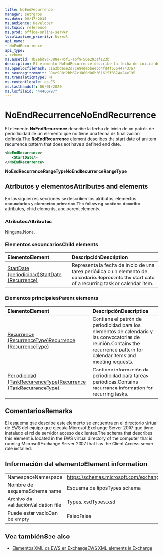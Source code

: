 ```yaml
---
title: NoEndRecurrence
manager: sethgros
ms.date: 09/17/2015
ms.audience: Developer
ms.topic: reference
ms.prod: office-online-server
localization_priority: Normal
api_name:
- NoEndRecurrence
api_type:
- schema
ms.assetid: ab2ebd9c-388e-45f1-abf9-56e293ef123b
description: El elemento NoEndRecurrence describe la fecha de inicio de un patrón de periodicidad de un elemento que no tiene una fecha de finalización definida.
ms.openlocfilehash: 31a3bd6ae2d7ce94debbeebc4fd4f536447433a7
ms.sourcegitcommit: 88ec988f2bb67c1866d06b361615f3674a24e795
ms.translationtype: MT
ms.contentlocale: es-ES
ms.lasthandoff: 06/01/2020
ms.locfileid: "44466797"
---
```

# <a name="noendrecurrence"></a><span data-ttu-id="2c82c-103">NoEndRecurrence</span><span class="sxs-lookup"><span data-stu-id="2c82c-103">NoEndRecurrence</span></span>

<span data-ttu-id="2c82c-104">El elemento **NoEndRecurrence** describe la fecha de inicio de un patrón de periodicidad de un elemento que no tiene una fecha de finalización definida.</span><span class="sxs-lookup"><span data-stu-id="2c82c-104">The **NoEndRecurrence** element describes the start date of an item recurrence pattern that does not have a defined end date.</span></span> 
  
```xml
<NoEndRecurrence>
   <StartDate/>
</NoEndRecurrence>
```

 <span data-ttu-id="2c82c-105">**NoEndRecurrenceRangeType**</span><span class="sxs-lookup"><span data-stu-id="2c82c-105">**NoEndRecurrenceRangeType**</span></span>
## <a name="attributes-and-elements"></a><span data-ttu-id="2c82c-106">Atributos y elementos</span><span class="sxs-lookup"><span data-stu-id="2c82c-106">Attributes and elements</span></span>

<span data-ttu-id="2c82c-107">En las siguientes secciones se describen los atributos, elementos secundarios y elementos primarios.</span><span class="sxs-lookup"><span data-stu-id="2c82c-107">The following sections describe attributes, child elements, and parent elements.</span></span>
  
### <a name="attributes"></a><span data-ttu-id="2c82c-108">Atributos</span><span class="sxs-lookup"><span data-stu-id="2c82c-108">Attributes</span></span>

<span data-ttu-id="2c82c-109">Ninguna.</span><span class="sxs-lookup"><span data-stu-id="2c82c-109">None.</span></span>
  
### <a name="child-elements"></a><span data-ttu-id="2c82c-110">Elementos secundarios</span><span class="sxs-lookup"><span data-stu-id="2c82c-110">Child elements</span></span>

|<span data-ttu-id="2c82c-111">**Elemento**</span><span class="sxs-lookup"><span data-stu-id="2c82c-111">**Element**</span></span>|<span data-ttu-id="2c82c-112">**Descripción**</span><span class="sxs-lookup"><span data-stu-id="2c82c-112">**Description**</span></span>|
|:-----|:-----|
|[<span data-ttu-id="2c82c-113">StartDate (periodicidad)</span><span class="sxs-lookup"><span data-stu-id="2c82c-113">StartDate (Recurrence)</span></span>](startdate-recurrence.md) <br/> |<span data-ttu-id="2c82c-114">Representa la fecha de inicio de una tarea periódica o un elemento de calendario.</span><span class="sxs-lookup"><span data-stu-id="2c82c-114">Represents the start date of a recurring task or calendar item.</span></span>  <br/> |
   
### <a name="parent-elements"></a><span data-ttu-id="2c82c-115">Elementos principales</span><span class="sxs-lookup"><span data-stu-id="2c82c-115">Parent elements</span></span>

|<span data-ttu-id="2c82c-116">**Elemento**</span><span class="sxs-lookup"><span data-stu-id="2c82c-116">**Element**</span></span>|<span data-ttu-id="2c82c-117">**Descripción**</span><span class="sxs-lookup"><span data-stu-id="2c82c-117">**Description**</span></span>|
|:-----|:-----|
|[<span data-ttu-id="2c82c-118">Recurrence (RecurrenceType)</span><span class="sxs-lookup"><span data-stu-id="2c82c-118">Recurrence (RecurrenceType)</span></span>](recurrence-recurrencetype.md) <br/> |<span data-ttu-id="2c82c-119">Contiene el patrón de periodicidad para los elementos de calendario y las convocatorias de reunión.</span><span class="sxs-lookup"><span data-stu-id="2c82c-119">Contains the recurrence pattern for calendar items and meeting requests.</span></span>  <br/> |
|[<span data-ttu-id="2c82c-120">Periodicidad (TaskRecurrenceType)</span><span class="sxs-lookup"><span data-stu-id="2c82c-120">Recurrence (TaskRecurrenceType)</span></span>](recurrence-taskrecurrencetype.md) <br/> |<span data-ttu-id="2c82c-121">Contiene información de periodicidad para tareas periódicas.</span><span class="sxs-lookup"><span data-stu-id="2c82c-121">Contains recurrence information for recurring tasks.</span></span>  <br/> |
   
## <a name="remarks"></a><span data-ttu-id="2c82c-122">Comentarios</span><span class="sxs-lookup"><span data-stu-id="2c82c-122">Remarks</span></span>

<span data-ttu-id="2c82c-123">El esquema que describe este elemento se encuentra en el directorio virtual de EWS del equipo que ejecuta MicrosoftExchange Server 2007 que tiene instalado el rol de servidor acceso de clientes.</span><span class="sxs-lookup"><span data-stu-id="2c82c-123">The schema that describes this element is located in the EWS virtual directory of the computer that is running MicrosoftExchange Server 2007 that has the Client Access server role installed.</span></span>
  
## <a name="element-information"></a><span data-ttu-id="2c82c-124">Información del elemento</span><span class="sxs-lookup"><span data-stu-id="2c82c-124">Element information</span></span>

|||
|:-----|:-----|
|<span data-ttu-id="2c82c-125">Namespace</span><span class="sxs-lookup"><span data-stu-id="2c82c-125">Namespace</span></span>  <br/> |https://schemas.microsoft.com/exchange/services/2006/types  <br/> |
|<span data-ttu-id="2c82c-126">Nombre de esquema</span><span class="sxs-lookup"><span data-stu-id="2c82c-126">Schema name</span></span>  <br/> |<span data-ttu-id="2c82c-127">Esquema de tipos</span><span class="sxs-lookup"><span data-stu-id="2c82c-127">Types schema</span></span>  <br/> |
|<span data-ttu-id="2c82c-128">Archivo de validación</span><span class="sxs-lookup"><span data-stu-id="2c82c-128">Validation file</span></span>  <br/> |<span data-ttu-id="2c82c-129">Types. xsd</span><span class="sxs-lookup"><span data-stu-id="2c82c-129">Types.xsd</span></span>  <br/> |
|<span data-ttu-id="2c82c-130">Puede estar vacío</span><span class="sxs-lookup"><span data-stu-id="2c82c-130">Can be empty</span></span>  <br/> |<span data-ttu-id="2c82c-131">Falso</span><span class="sxs-lookup"><span data-stu-id="2c82c-131">False</span></span>  <br/> |
   
## <a name="see-also"></a><span data-ttu-id="2c82c-132">Vea también</span><span class="sxs-lookup"><span data-stu-id="2c82c-132">See also</span></span>



- [<span data-ttu-id="2c82c-133">Elementos XML de EWS en Exchange</span><span class="sxs-lookup"><span data-stu-id="2c82c-133">EWS XML elements in Exchange</span></span>](ews-xml-elements-in-exchange.md)

